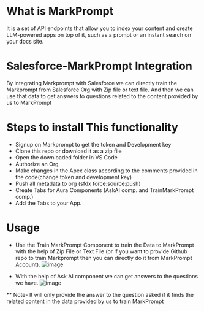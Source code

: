 # What is MarkPrompt
It is a set of API endpoints that allow you to index your content and create LLM-powered apps on top of it, such as a prompt or an instant search on your docs site.

# Salesforce-MarkPrompt Integration
By integrating Markprompt with Salesforce we can directly train the Markprompt from Salesforce Org with Zip file or text file. And then we can use that data to get answers to questions related to the content provided by us to MarkPrompt

# Steps to install This functionality
* Signup on Markprompt to get the token and Development key
* Clone this repo or download it as a zip file
* Open the downloaded folder in VS Code
* Authorize an Org
* Make changes in the Apex class according to the comments provided in the code(change token and development key)
* Push all metadata to org (sfdx force:source:push)
* Create Tabs for Aura Components (AskAI comp. and TrainMarkPrompt comp.)
* Add the Tabs to your App.

# Usage
* Use the Train MarkPrompt Component to train the Data to MarkPrompt with the help of Zip File or Text File (or if you want to provide Github repo to train Markprompt then you can directly do it from MarkPrompt Account).
 ![image](https://github.com/DeligenceTechnologies/Salesforce-MarkPrompt-Integration/assets/123357545/02ad6309-e9ce-47b7-8150-fd7657d9bca1)

* With the help of Ask AI component we can get answers to the questions we have.
 ![image](https://github.com/DeligenceTechnologies/Salesforce-MarkPrompt-Integration/assets/123357545/bc371a36-9b2b-4d49-8bb7-abb58d3a0712)

** Note- It will only provide the answer to the question asked if it finds the related content in the data provided by us to train MarkPrompt
